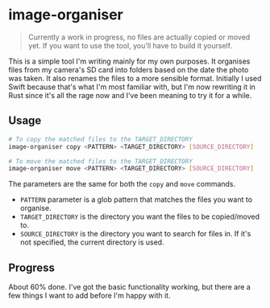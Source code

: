 # image-organiser

> Currently a work in progress, no files are actually copied or moved yet. If you want to use the tool, you'll have to build it yourself.

This is a simple tool I'm writing mainly for my own purposes. It organises files from my camera's SD card into folders based on the date the photo was taken. It also renames the files to a more sensible format.
Initially I used Swift because that's what I'm most familiar with, but I'm now rewriting it in Rust since it's all the rage now and I've been meaning to try it for a while.

## Usage

```bash
# To copy the matched files to the TARGET_DIRECTORY
image-organiser copy <PATTERN> <TARGET_DIRECTORY> [SOURCE_DIRECTORY]

# To move the matched files to the TARGET_DIRECTORY
image-organiser move <PATTERN> <TARGET_DIRECTORY> [SOURCE_DIRECTORY]
```

The parameters are the same for both the `copy` and `move` commands.

- `PATTERN` parameter is a glob pattern that matches the files you want to organise.
- `TARGET_DIRECTORY` is the directory you want the files to be copied/moved to.
- `SOURCE_DIRECTORY` is the directory you want to search for files in. If it's not specified, the current directory is used.

## Progress

About 60% done. I've got the basic functionality working, but there are a few things I want to add before I'm happy with it.
